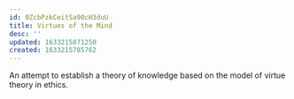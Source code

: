 ```yaml
---
id: 0ZcbPzkCeitSa90cH3duU
title: Virtues of the Mind
desc: ''
updated: 1633215871250
created: 1633215785762
---
```

An attempt to establish a theory of knowledge based on the model of virtue theory in ethics.
